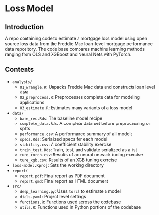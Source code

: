# Loss Model

## Introduction

A repo containing code to estimate a mortgage loss model using open source loss
data from the Freddie Mac loan-level mortgage performance data repository. The 
code base compares machine learning methods ranging from OLS and XGBoost
and Neural Nets with PyTorch.

## Contents

- `analysis/`
  - `01_wrangle.R`: Unpacks Freddie Mac data and constructs loan level data
  - `02_preprocess.R`: Preprocesses complete data for modeling applications
  - `03_estimate.R`: Estimates many variants of a loss model
- `data/`
  - `base_rec.Rds`: The baseline model recipe
  - `complete_data.Rds`: A complete data set before preprocessing or splits
  - `performance.csv`: A performance summary of all models
  - `specs.Rds`: Serialized specs for each model
  - `stability.csv`: A coefficient stability exercise
  - `train_test.Rds`: Train, test, and validate serialized as a list
  - `tune_torch.csv`: Results of an neural network tuning exercise
  - `tune_xgb.csv`: Results of an XGB tuning exercise
- `loss-model.Rproj`: Sets the working directory
- `report/`
  - `report.pdf`: Final report as PDF document
  - `report.qmd`: Final report as HTML document
- `src/`
  - `deep_learning.py`: Uses `torch` to estimate a model
  - `dials.yaml`: Project level settings
  - `functions.R`: Functions used across the codebase
  - `utils.R`: Functions used in Python portions of the codebase
